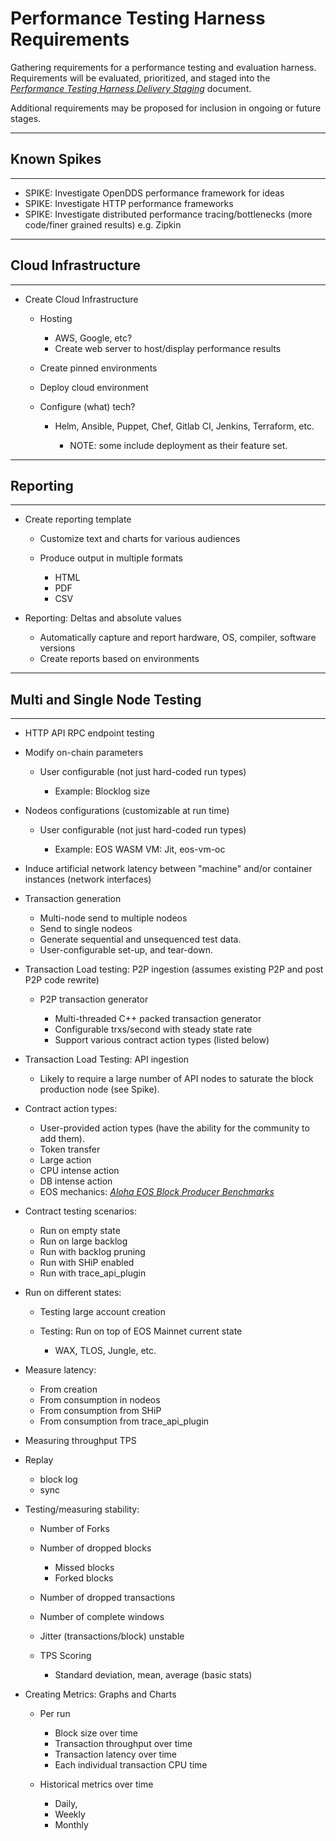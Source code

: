 # Performance Testing Harness Requirements

Gathering requirements for a performance testing and evaluation harness.  Requirements will be evaluated, prioritized, and staged into the [*Performance Testing Harness Delivery Staging*](https://github.com/eosnetworkfoundation/product/tree/main/performance-harness/proposals) document.

Additional requirements may be proposed for inclusion in ongoing or future stages.

---
## Known Spikes
---

-   SPIKE: Investigate OpenDDS performance framework for ideas
-   SPIKE: Investigate HTTP performance frameworks
-   SPIKE: Investigate distributed performance tracing/bottlenecks (more
    code/finer grained results) e.g. Zipkin

---
## Cloud Infrastructure
---

-   Create Cloud Infrastructure

    -   Hosting 

        -   AWS, Google, etc?
        -   Create web server to host/display performance results

    -   Create pinned environments

    -   Deploy cloud environment

    -   Configure (what) tech?

        -   Helm, Ansible, Puppet, Chef, Gitlab CI, Jenkins, Terraform,
            etc. 

            -   NOTE: some include deployment as their feature set. 

---
## Reporting
---

-   Create reporting template

    -   Customize text and charts for various audiences

    -   Produce output in multiple formats

        -   HTML
        -   PDF
        -   CSV

-   Reporting: Deltas and absolute values

    -   Automatically capture and report hardware, OS, compiler,
        software versions
    -   Create reports based on environments

---
## Multi and Single Node Testing
---

-   HTTP API RPC endpoint testing

-   Modify on-chain parameters

    -   User configurable (not just hard-coded run types)

        -   Example: Blocklog size

-   Nodeos configurations (customizable at run time)

    -   User configurable (not just hard-coded run types)

        -   Example: EOS WASM VM: Jit, eos-vm-oc

-   Induce artificial network latency between "machine" and/or container
    instances (network interfaces)

-   Transaction generation

    -   Multi-node send to multiple nodeos
    -   Send to single nodeos
    -   Generate sequential and unsequenced test data.
    -   User-configurable set-up, and tear-down.

-   Transaction Load testing: P2P ingestion (assumes existing P2P and
    post P2P code rewrite)

    -   P2P transaction generator

        -   Multi-threaded C++ packed transaction generator
        -   Configurable trxs/second with steady state rate
        -   Support various contract action types (listed below)

-   Transaction Load Testing: API ingestion

    -   Likely to require a large number of API nodes to saturate the
        block production node (see Spike).

-   Contract action types:

    -   User-provided action types (have the ability for the community
        to add them).
    -   Token transfer
    -   Large action
    -   CPU intense action
    -   DB intense action
    -   EOS mechanics:
        [*Aloha EOS Block Producer Benchmarks*](https://www.alohaeos.com/tools/benchmarks)

-   Contract testing scenarios:

    -   Run on empty state
    -   Run on large backlog
    -   Run with backlog pruning
    -   Run with SHiP enabled
    -   Run with trace_api_plugin

-   Run on different states:

    -   Testing large account creation

    -   Testing: Run on top of EOS Mainnet current state

        -   WAX, TLOS, Jungle, etc.

-   Measure latency:

    -   From creation
    -   From consumption in nodeos
    -   From consumption from SHiP
    -   From consumption from trace_api_plugin

-   Measuring throughput TPS

-   Replay

    -   block log
    -   sync

-   Testing/measuring stability:

    -   Number of Forks

    -   Number of dropped blocks

        -   Missed blocks
        -   Forked blocks

    -   Number of dropped transactions

    -   Number of complete windows

    -   Jitter (transactions/block) unstable

    -   TPS Scoring

        -   Standard deviation, mean, average (basic stats)

-   Creating Metrics: Graphs and Charts

    -   Per run

        -   Block size over time
        -   Transaction throughput over time
        -   Transaction latency over time
        -   Each individual transaction CPU time

    -   Historical metrics over time 

        -   Daily, 
        -   Weekly
        -   Monthly